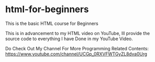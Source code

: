 # html-for-beginners
This is the basic HTML course for Beginners

This is in advancement to my HTML video on YouTube, Ill provide the source code to everything I have Done in my YouTube Video.

Do Check Out My Channel For More Programming Related Contents:
https://www.youtube.com/channel/UCGp_0RXVFWTGyZL8dva0Urg


